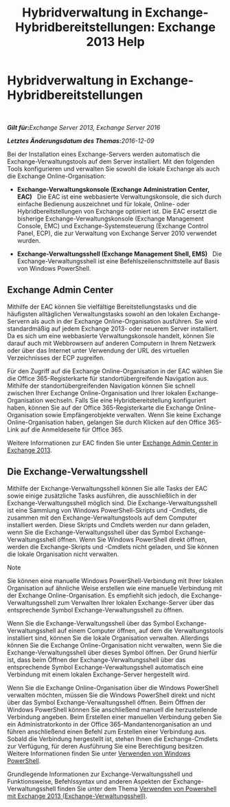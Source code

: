﻿---
title: 'Hybridverwaltung in Exchange-Hybridbereitstellungen: Exchange 2013 Help'
TOCTitle: Hybridverwaltung in Exchange-Hybridbereitstellungen
ms:assetid: 233f9f34-3ff5-47e1-a9e8-3244ee868d6e
ms:mtpsurl: https://technet.microsoft.com/de-de/library/JJ659048(v=EXCHG.150)
ms:contentKeyID: 50477187
ms.date: 01/01/2018
mtps_version: v=EXCHG.150
ms.translationtype: HT
---

# Hybridverwaltung in Exchange-Hybridbereitstellungen

 

_<strong>Gilt für:</strong>Exchange Server 2013, Exchange Server 2016_

_<strong>Letztes Änderungsdatum des Themas:</strong>2016-12-09_

Bei der Installation eines Exchange-Servers werden automatisch die Exchange-Verwaltungstools auf dem Server installiert. Mit den folgenden Tools konfigurieren und verwalten Sie sowohl die lokale Exchange als auch die Exchange Online-Organisation:

  - **Exchange-Verwaltungskonsole (Exchange Administration Center, EAC)**   Die EAC ist eine webbasierte Verwaltungskonsole, die sich durch einfache Bedienung auszeichnet und für lokale, Online- oder Hybridbereitstellungen von Exchange optimiert ist. Die EAC ersetzt die bisherige Exchange-Verwaltungskonsole (Exchange Management Console, EMC) und Exchange-Systemsteuerung (Exchange Control Panel, ECP), die zur Verwaltung von Exchange Server 2010 verwendet wurden.

  - **Exchange-Verwaltungsshell (Exchange Management Shell, EMS)**   Die Exchange-Verwaltungsshell ist eine Befehlszeilenschnittstelle auf Basis von Windows PowerShell.

## Exchange Admin Center

Mithilfe der EAC können Sie vielfältige Bereitstellungstasks und die häufigsten alltäglichen Verwaltungstasks sowohl an den lokalen Exchange-Servern als auch in der Exchange Online-Organisation ausführen. Sie wird standardmäßig auf jedem Exchange 2013- oder neuerem Server installiert. Da es sich um eine webbasierte Verwaltungskonsole handelt, können Sie darauf auch mit Webbrowsern auf anderen Computern in Ihrem Netzwerk oder über das Internet unter Verwendung der URL des virtuellen Verzeichnisses der ECP zugreifen.

Für den Zugriff auf die Exchange Online-Organisation in der EAC wählen Sie die Office 365-Registerkarte für standortübergreifende Navigation aus. Mithilfe der standortübergreifenden Navigation können Sie schnell zwischen Ihrer Exchange Online-Organisation und Ihrer lokalen Exchange-Organisation wechseln. Falls Sie eine Hybridbereitstellung konfiguriert haben, können Sie auf der Office 365-Registerkarte die Exchange Online-Organisation sowie Empfängerobjekte verwalten. Wenn Sie keine Exchange Online-Organisation haben, gelangen Sie durch Klicken auf den Office 365-Link auf die Anmeldeseite für Office 365.

Weitere Informationen zur EAC finden Sie unter [Exchange Admin Center in Exchange 2013](https://technet.microsoft.com/de-de/library/jj150562\(v=exchg.150\)).

## Die Exchange-Verwaltungsshell

Mithilfe der Exchange-Verwaltungsshell können Sie alle Tasks der EAC sowie einige zusätzliche Tasks ausführen, die ausschließlich in der Exchange-Verwaltungsshell möglich sind. Die Exchange-Verwaltungsshell ist eine Sammlung von Windows PowerShell-Skripts und -Cmdlets, die zusammen mit den Exchange-Verwaltungstools auf dem Computer installiert werden. Diese Skripts und Cmdlets werden nur dann geladen, wenn Sie die Exchange-Verwaltungsshell über das Symbol Exchange-Verwaltungsshell öffnen. Wenn Sie Windows PowerShell direkt öffnen, werden die Exchange-Skripts und -Cmdlets nicht geladen, und Sie können die lokale Organisation nicht verwalten.


> [!NOTE]
> Sie können eine manuelle Windows PowerShell-Verbindung mit Ihrer lokalen Organisation auf ähnliche Weise erstellen wie eine manuelle Verbindung mit der Exchange Online-Organisation. Es empfiehlt sich jedoch, die Exchange-Verwaltungsshell zum Verwalten Ihrer lokalen Exchange-Server über das entsprechende Symbol Exchange-Verwaltungsshell zu öffnen.



Wenn Sie die Exchange-Verwaltungsshell über das Symbol Exchange-Verwaltungsshell auf einem Computer öffnen, auf dem die Verwaltungstools installiert sind, können Sie die lokale Organisation verwalten. Allerdings können Sie die Exchange Online-Organisation nicht verwalten, wenn Sie die Exchange-Verwaltungsshell über dieses Symbol öffnen. Der Grund hierfür ist, dass beim Öffnen der Exchange-Verwaltungsshell über das entsprechende Symbol Exchange-Verwaltungsshell automatisch eine Verbindung mit einem lokalen Exchange-Server hergestellt wird.

Wenn Sie die Exchange Online-Organisation über die Windows PowerShell verwalten möchten, müssen Sie die Windows PowerShell direkt und nicht über das Symbol Exchange-Verwaltungsshell öffnen. Beim Öffnen der Windows PowerShell können Sie anschließend manuell die herzustellende Verbindung angeben. Beim Erstellen einer manuellen Verbindung geben Sie ein Administratorkonto in der Office 365-Mandantenorganisation an und führen anschließend einen Befehl zum Erstellen einer Verbindung aus. Sobald die Verbindung hergestellt ist, stehen Ihnen die Exchange-Cmdlets zur Verfügung, für deren Ausführung Sie eine Berechtigung besitzen. Weitere Informationen finden Sie unter [Verwenden von Windows PowerShell](http://go.microsoft.com/fwlink/p/?linkid=209660).

Grundlegende Informationen zur Exchange-Verwaltungsshell und Funktionsweise, Befehlssyntax und anderen Aspekten der Exchange-Verwaltungsshell finden Sie unter dem Thema [Verwenden von Powershell mit Exchange 2013 (Exchange-Verwaltungsshell)](https://technet.microsoft.com/de-de/library/bb123778\(v=exchg.150\)).

